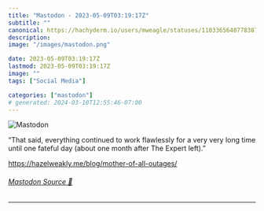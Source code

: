 ```yaml
---
title: "Mastodon - 2023-05-09T03:19:17Z"
subtitle: ""
canonical: https://hachyderm.io/users/mweagle/statuses/110336564077838737
description:
image: "/images/mastodon.png"

date: 2023-05-09T03:19:17Z
lastmod: 2023-05-09T03:19:17Z
image: ""
tags: ["Social Media"]

categories: ["mastodon"]
# generated: 2024-03-10T12:55:46-07:00
---
```

![Mastodon](/images/mastodon.png)

<p>“That said, everything continued to work flawlessly for a very very long time until one fateful day (about one month after The Expert left).”</p><p><a href="https://hazelweakly.me/blog/mother-of-all-outages/" target="_blank" rel="nofollow noopener noreferrer" translate="no"><span class="invisible">https://</span><span class="ellipsis">hazelweakly.me/blog/mother-of-</span><span class="invisible">all-outages/</span></a></p>


###### [Mastodon Source 🐘](https://hachyderm.io/@mweagle/110336564077838737)

___
